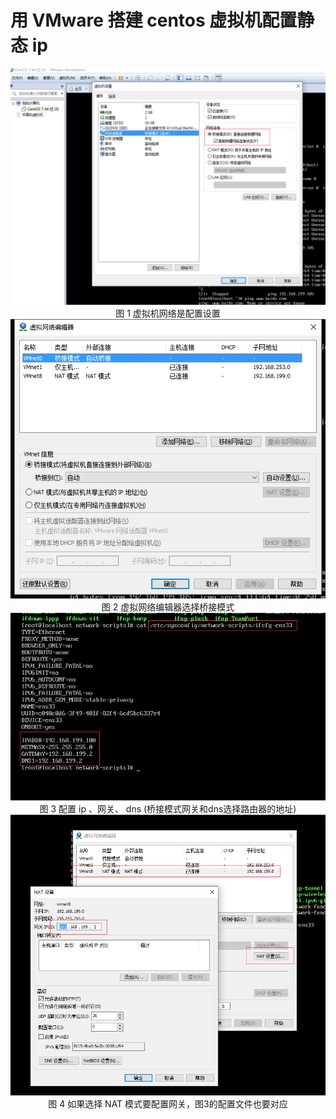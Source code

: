 # 用 VMware 搭建 centos 虚拟机配置静态 ip

<center>
<div>
<img src="/articles/Linux/images/linux_1.png"/>
</div>
<div>图 1 虚拟机网络是配置设置</div>
</center>

<center>
<div>
<img src="/articles/Linux/images/_2.png"/>
</div>
<div>图 2 虚拟网络编辑器选择桥接模式</div>
</center>

<center>
<div>
<img src="/articles/Linux/images/_3.png"/>
</div>
<div>图 3 配置 ip 、网关、 dns (桥接模式网关和dns选择路由器的地址)</div>
</center>

<center>
<div>
<img src="/articles/Linux/images/_4.png"/>
</div>
<div>图 4 如果选择 NAT 模式要配置网关，图3的配置文件也要对应</div>
</center>
